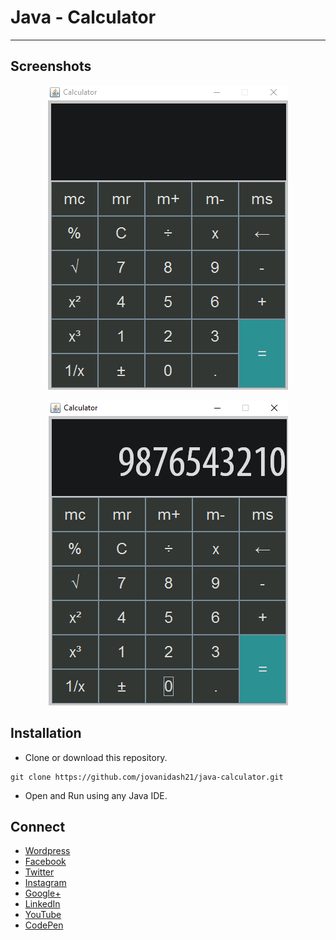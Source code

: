# Java - Calculator
---
## Screenshots
<p align="center">
  <img src="https://raw.githubusercontent.com/jovanidash21/calculator/master/Screenshots/1.png">
</p>
<p align="center">
  <img src="https://raw.githubusercontent.com/jovanidash21/calculator/master/Screenshots/2.png">
</p>

## Installation
* Clone or download this repository.
```
git clone https://github.com/jovanidash21/java-calculator.git
```
* Open and Run using any Java IDE.

## Connect
- [Wordpress](https://jovaniwarguez.wordpress.com/)
- [Facebook](https://facebook.com/jovani.cadornawarguez)
- [Twitter](https://twitter.com/jovanidash21)
- [Instagram](https://www.instagram.com/jovanidash21/)
- [Google+](https://plus.google.com/u/0/104385173780051504413)
- [LinkedIn](https://www.linkedin.com/in/jovani-warguez-827a8a11b?trk=nav_responsive_tab_profile_pic)
- [YouTube](https://www.youtube.com/channel/UCNiVxhbJ6Ku9keIjkQX3RRQ)
- [CodePen](http://codepen.io/jovanidash21/)
